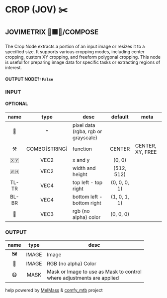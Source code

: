 # CROP (JOV) ✂️

## JOVIMETRIX 🔺🟩🔵/COMPOSE

The Crop Node extracts a portion of an input image or resizes it to a specified size. It supports various cropping modes, including center cropping, custom XY cropping, and freeform polygonal cropping. This node is useful for preparing image data for specific tasks or extracting regions of interest.

#### OUTPUT NODE?: `False`

### INPUT

#### OPTIONAL

name|type|desc|default|meta
:---:|:---:|---|:---:|---
👾| * | pixel data (rgba, rgb or grayscale) |  | 
⚒️| COMBO[STRING] | function | CENTER | CENTER, XY, FREE
🇽🇾| VEC2 | x and y | (0, 0) | 
🇼🇭| VEC2 | width and height | (512, 512) | 
TL-TR| VEC4 | top left - top right | (0, 0, 0, 1) | 
BL-BR| VEC4 | bottom left - bottom right | (1, 0, 1, 1) | 
🌈| VEC3 | rgb (no alpha) color | (0, 0, 0) | 

### OUTPUT

name|type|desc
:---:|:---:|---
🖼️| IMAGE | Image 
🌈| IMAGE | RGB (no alpha) Color 
😷| MASK | Mask or Image to use as Mask to control<br>where adjustments are applied 

help powered by [MelMass](https://github.com/melMass) & [comfy_mtb](https://github.com/melMass/comfy_mtb) project